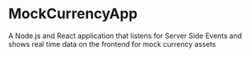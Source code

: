 # MockCurrencyApp
A Node.js and React application that listens for Server Side Events and shows real time data on the frontend for mock currency assets
